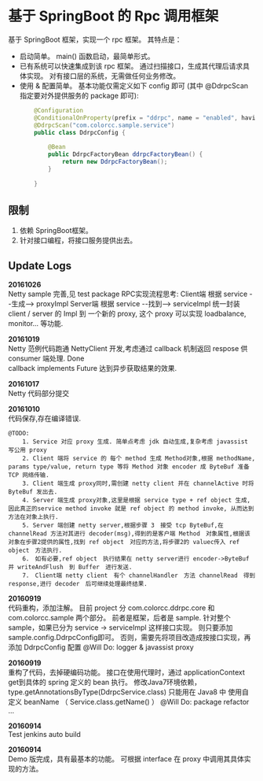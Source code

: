 基于 SpringBoot 的 Rpc 调用框架
=================================
基于 SpringBoot 框架，实现一个 rpc 框架。 其特点是：
* 启动简单。  main() 函数启动，最简单形式。
* 已有系统可以快速集成到该 rpc 框架。   通过扫描接口，生成其代理后请求具体实现。 对有接口层的系统，无需做任何业务修改。
* 使用  & 配置简单。 基本功能仅需定义如下 config 即可 (其中 @DdrpcScan 指定要对外提供服务的 package 即可):
	``` Java
		@Configuration
		@ConditionalOnProperty(prefix = "ddrpc", name = "enabled", havingValue = "true", matchIfMissing = true)
		@DdrpcScan("com.colorcc.sample.service")
		public class DdrpcConfig {
			
			@Bean
			public DdrpcFactoryBean ddrpcFactoryBean() {
				return new DdrpcFactoryBean();
			}
		
		}
	```
限制
--
1. 依赖 SpringBoot框架。
2. 针对接口编程，将接口服务提供出去。

Update Logs
----
<b>20161026</b>  
	Netty sample 完善,见 test package 
	RPC实现流程思考: 
	Client端 根据 service --生成--> proxyImpl 
	Server端 根据 service --找到--> serviceImpl 
	统一封装 client / server 的 Impl 到 一个新的 proxy, 这个 proxy 可以实现 loadbalance, monitor... 等功能. 
	
	
<b>20161019</b>  
	Netty 范例代码跑通
	NettyClient 开发,考虑通过 callback 机制返回 respose 供 consumer 端处理.  Done  
	callback implements Future 达到异步获取结果的效果.
	
<b>20161017</b>  
	Netty 代码部分提交

<b>20161010</b>  
	代码保存,存在编译错误.
	
	@TODO:  
		1. Service 对应 proxy 生成. 简单点考虑 jdk 自动生成,复杂考虑 javassist 写公用 proxy  
		2. Client 端将 service 的 每个 method 生成 Method对象,根据 methodName, params type/value, return type 等将 Method 对象 encoder 成 ByteBuf 准备 TCP 网络传输.  
		3. Client 端生成 proxy同时,需创建 netty client 并在 channelActive 时将 ByteBuf 发出去.  
		4. Server 端生成 proxy对象,这里是根据 service type + ref object 生成,因此真正的service method invoke 就是 ref object 的 method invoke, 从而达到方法在对象上执行.  
		5. Server 端创建 netty server,根据步骤 3　接受 tcp ByteBuf,在 channelRead 方法对其进行 decoder(msg),得到的是客户端 Method　对象属性,根据该对象在步骤2提供的属性,找到 ref object　对应的方法,将步骤2的 valuec传入 ref object　方法执行.  
		6.　如有必要,ref object　执行结果在 netty server进行 encoder->ByteBuf　并 writeAndFlush　到 Buffer　进行发送.  
		7.　Client端 netty client　有个 channelHandler　方法 channelRead　得到 response,进行 decoder　后可继续处理最终结果.  
		
<b>20160919</b>  
	代码重构，添加注解。
	目前 project 分 com.colorcc.ddrpc.core 和 com.colorcc.sample 两个部分。 前者是框架，后者是 sample.
	针对整个 sample，如果已分为 service -> serviceImpl 这样接口实现。 则只要添加 sample.config.DdrpcConfig即可。
	   否则，需要先将项目改造成按接口实现，再添加 DdrpcConfig 配置
	@Will Do: logger & javassist proxy

<b>20160919</b>  
	重构了代码，去掉硬编码功能。 接口在使用代理时，通过 applicationContext get到具体的 spring 定义的 bean 执行。
	修改Java7环境依赖， type.getAnnotationsByType(DdrpcService.class) 只能用在 Java8 中
	使用自定义 beanName  （ Service.class.getName() ）
	@Will Do: package refactor ...
    
<b>20160914</b>  
    Test jenkins auto build

<b>20160914</b>  
	Demo 版完成，具有最基本的功能。 可根据 interface 在 proxy 中调用其具体实现的方法。

